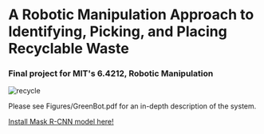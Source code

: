 # A Robotic Manipulation Approach to Identifying, Picking, and Placing Recyclable Waste
### Final project for MIT's 6.4212, Robotic Manipulation

![recycle](https://user-images.githubusercontent.com/78260876/207277799-11106481-700b-4b1d-87fe-ba678be964dc.gif)

Please see Figures/GreenBot.pdf for an in-depth description of the system.

[Install Mask R-CNN model here!](https://drive.google.com/file/d/1ND4X1mrsWMg_ggJNeK_YZb4vVIUs2hns/view?usp=sharing)

